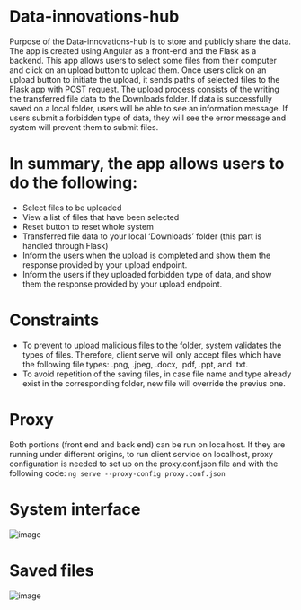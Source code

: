 # Data-innovations-hub
Purpose of the Data-innovations-hub is to store and publicly share the data. The app is created using Angular as a front-end and the Flask as a backend. This app allows users to select some files from their computer and click on an upload button to upload them. Once users click on an upload button to initiate the upload, it sends paths of selected files to the Flask app with POST request. The upload process consists of the writing the transferred file data to the Downloads folder. If data is successfully saved on a local folder, users will be able to see an information message. If users submit a forbidden type of data, they will see the error message and system will prevent them to submit files.

# In summary, the app allows users to do the following:
* Select files to be uploaded
* View a list of files that have been selected
* Reset button to reset whole system 
* Transferred file data to your local ‘Downloads’ folder (this part is
handled through Flask)
* Inform the users when the upload is completed and show them the response provided by
your upload endpoint.
* Inform the users if they uploaded forbidden type of data, and show them the response provided by
your upload endpoint.

# Constraints
*	To prevent to upload malicious files to the folder, system validates the types of files. Therefore, client serve will only accept files which have the following file types:
.png, .jpeg, .docx, .pdf, .ppt, and .txt.
* To avoid repetition of the saving files, in case file name and type already exist in the corresponding folder, new file will override the previus one.

# Proxy

Both portions (front end and back end) can be run on localhost. 
If they are running under different origins, to run client service on localhost, proxy configuration is needed to set up on the proxy.conf.json file and with the following code:
                                                  ``` ng serve --proxy-config proxy.conf.json ```

# System interface
![image](https://user-images.githubusercontent.com/62059163/197043306-1d7ff8d8-8fad-445b-b664-32bd4e97f79d.png)
# Saved files
![image](https://user-images.githubusercontent.com/62059163/197042673-f0a830e2-5577-4d87-832d-4841cd61c499.png)
